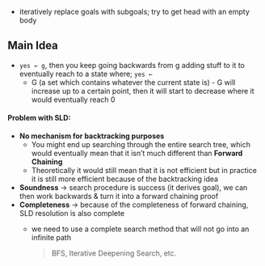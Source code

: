 - iteratively replace goals with subgoals; try to get head with an empty body

## Main Idea
- `yes ← g`, then you keep going backwards from g adding stuff to it to eventually reach to a state where; `yes ←`
    - G (a set which contains whatever the current state is) - G will increase up to a certain point, then it will start to decrease where it would eventually reach 0

#### Problem with SLD:
- **No mechanism for backtracking purposes**
    - You might end up searching through the entire search tree, which would eventually mean that it isn’t much different than **Forward Chaining**
    - Theoretically it would still mean that it is not efficient but in practice it is still more efficient because of the backtracking idea
- **Soundness** → search procedure is success (it derives goal), we can then work backwards & turn it into a forward chaining proof
- **Completeness** → because of the completeness of forward chaining, SLD resolution is also complete
    - we need to use a complete search method that will not go into an infinite path
        
        > BFS, Iterative Deepening Search, etc.